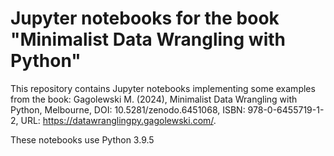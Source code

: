 # Jupyter notebooks for the book "Minimalist Data Wrangling with Python"

This repository contains Jupyter notebooks implementing some examples from the book:
Gagolewski M. (2024), Minimalist Data Wrangling with Python, Melbourne, DOI: 10.5281/zenodo.6451068, ISBN: 978-0-6455719-1-2, URL: https://datawranglingpy.gagolewski.com/.

These notebooks use Python 3.9.5
